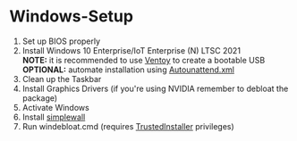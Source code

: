 # Windows-Setup

1. Set up BIOS properly
2. Install Windows 10 Enterprise/IoT Enterprise (N) LTSC 2021<br>**NOTE:** it is recommended to use [Ventoy](https://github.com/ventoy/Ventoy) to create a bootable USB<br>**OPTIONAL:** automate installation using [Autounattend.xml](https://docs.microsoft.com/en-us/windows-hardware/manufacture/desktop/automate-windows-setup)
3. Clean up the Taskbar
4. Install Graphics Drivers (if you're using NVIDIA remember to debloat the package)
5. Activate Windows
6. Install [simplewall](https://github.com/henrypp/simplewall)
7. Run windebloat.cmd (requires [TrustedInstaller](https://github.com/mspaintmsi/superUser) privileges)
